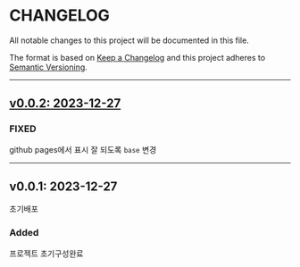 # CHANGELOG

All notable changes to this project will be documented in this file.
 
The format is based on [Keep a Changelog](http://keepachangelog.com)
and this project adheres to [Semantic Versioning](http://semver.org).

---

## [v0.0.2: 2023-12-27][v0.0.2]

### FIXED

github pages에서 표시 잘 되도록 `base` 변경

---

## v0.0.1: 2023-12-27

초기배포

### Added

프로젝트 초기구성완료



[v0.0.2]: https://github.com/chanhi2000/crashcourse/compare/v0.0.1...v0.0.2